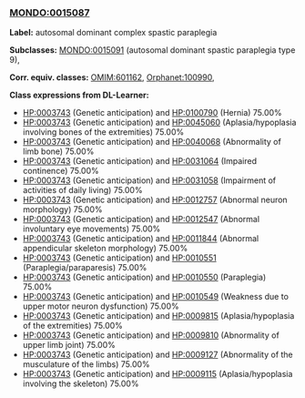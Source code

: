 
### [MONDO:0015087](http://purl.obolibrary.org/obo/MONDO_0015087)
**Label:** autosomal dominant complex spastic paraplegia

**Subclasses:** [MONDO:0015091](http://purl.obolibrary.org/obo/MONDO_0015091) (autosomal dominant spastic paraplegia type 9), 

**Corr. equiv. classes:** [OMIM:601162](http://purl.obolibrary.org/obo/OMIM_601162), [Orphanet:100990](http://www.orpha.net/ORDO/Orphanet_100990), 

**Class expressions from DL-Learner:**

- [HP:0003743](http://purl.obolibrary.org/obo/HP_0003743) (Genetic anticipation) and [HP:0100790](http://purl.obolibrary.org/obo/HP_0100790) (Hernia) 75.00%
- [HP:0003743](http://purl.obolibrary.org/obo/HP_0003743) (Genetic anticipation) and [HP:0045060](http://purl.obolibrary.org/obo/HP_0045060) (Aplasia/hypoplasia involving bones of the extremities) 75.00%
- [HP:0003743](http://purl.obolibrary.org/obo/HP_0003743) (Genetic anticipation) and [HP:0040068](http://purl.obolibrary.org/obo/HP_0040068) (Abnormality of limb bone) 75.00%
- [HP:0003743](http://purl.obolibrary.org/obo/HP_0003743) (Genetic anticipation) and [HP:0031064](http://purl.obolibrary.org/obo/HP_0031064) (Impaired continence) 75.00%
- [HP:0003743](http://purl.obolibrary.org/obo/HP_0003743) (Genetic anticipation) and [HP:0031058](http://purl.obolibrary.org/obo/HP_0031058) (Impairment of activities of daily living) 75.00%
- [HP:0003743](http://purl.obolibrary.org/obo/HP_0003743) (Genetic anticipation) and [HP:0012757](http://purl.obolibrary.org/obo/HP_0012757) (Abnormal neuron morphology) 75.00%
- [HP:0003743](http://purl.obolibrary.org/obo/HP_0003743) (Genetic anticipation) and [HP:0012547](http://purl.obolibrary.org/obo/HP_0012547) (Abnormal involuntary eye movements) 75.00%
- [HP:0003743](http://purl.obolibrary.org/obo/HP_0003743) (Genetic anticipation) and [HP:0011844](http://purl.obolibrary.org/obo/HP_0011844) (Abnormal appendicular skeleton morphology) 75.00%
- [HP:0003743](http://purl.obolibrary.org/obo/HP_0003743) (Genetic anticipation) and [HP:0010551](http://purl.obolibrary.org/obo/HP_0010551) (Paraplegia/paraparesis) 75.00%
- [HP:0003743](http://purl.obolibrary.org/obo/HP_0003743) (Genetic anticipation) and [HP:0010550](http://purl.obolibrary.org/obo/HP_0010550) (Paraplegia) 75.00%
- [HP:0003743](http://purl.obolibrary.org/obo/HP_0003743) (Genetic anticipation) and [HP:0010549](http://purl.obolibrary.org/obo/HP_0010549) (Weakness due to upper motor neuron dysfunction) 75.00%
- [HP:0003743](http://purl.obolibrary.org/obo/HP_0003743) (Genetic anticipation) and [HP:0009815](http://purl.obolibrary.org/obo/HP_0009815) (Aplasia/hypoplasia of the extremities) 75.00%
- [HP:0003743](http://purl.obolibrary.org/obo/HP_0003743) (Genetic anticipation) and [HP:0009810](http://purl.obolibrary.org/obo/HP_0009810) (Abnormality of upper limb joint) 75.00%
- [HP:0003743](http://purl.obolibrary.org/obo/HP_0003743) (Genetic anticipation) and [HP:0009127](http://purl.obolibrary.org/obo/HP_0009127) (Abnormality of the musculature of the limbs) 75.00%
- [HP:0003743](http://purl.obolibrary.org/obo/HP_0003743) (Genetic anticipation) and [HP:0009115](http://purl.obolibrary.org/obo/HP_0009115) (Aplasia/hypoplasia involving the skeleton) 75.00%


